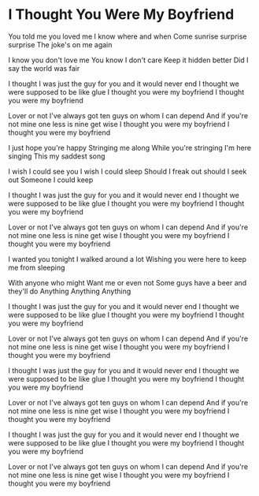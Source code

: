 # I Thought You Were My Boyfriend

You told me you loved me
I know where and when
Come sunrise surprise surprise
The joke's on me again

I know you don't love me
You know I don't care
Keep it hidden better
Did I say the world was fair

I thought I was just the guy for you and it would never end
I thought we were supposed to be like glue
I thought you were my boyfriend
I thought you were my boyfriend

Lover or not I've always got ten guys on whom I can depend
And if you're not mine one less is nine get wise
I thought you were my boyfriend
I thought you were my boyfriend

I just hope you're happy
Stringing me along
While you're stringing I'm here singing
This my saddest song

I wish I could see you
I wish I could sleep
Should I freak out should I seek out
Someone I could keep

I thought I was just the guy for you and it would never end
I thought we were supposed to be like glue
I thought you were my boyfriend
I thought you were my boyfriend

Lover or not I've always got ten guys on whom I can depend
And if you're not mine one less is nine get wise
I thought you were my boyfriend
I thought you were my boyfriend

I wanted you tonight
I walked around a lot
Wishing you were here to keep me from sleeping

With anyone who might
Want me or even not
Some guys have a beer and they'll do
Anything
Anything
Anything

I thought I was just the guy for you and it would never end
I thought we were supposed to be like glue
I thought you were my boyfriend
I thought you were my boyfriend

Lover or not I've always got ten guys on whom I can depend
And if you're not mine one less is nine get wise
I thought you were my boyfriend
I thought you were my boyfriend

I thought I was just the guy for you and it would never end
I thought we were supposed to be like glue
I thought you were my boyfriend
I thought you were my boyfriend

Lover or not I've always got ten guys on whom I can depend
And if you're not mine one less is nine get wise
I thought you were my boyfriend
I thought you were my boyfriend

I thought I was just the guy for you and it would never end
I thought we were supposed to be like glue
I thought you were my boyfriend
I thought you were my boyfriend

Lover or not I've always got ten guys on whom I can depend
And if you're not mine one less is nine get wise
I thought you were my boyfriend
I thought you were my boyfriend
